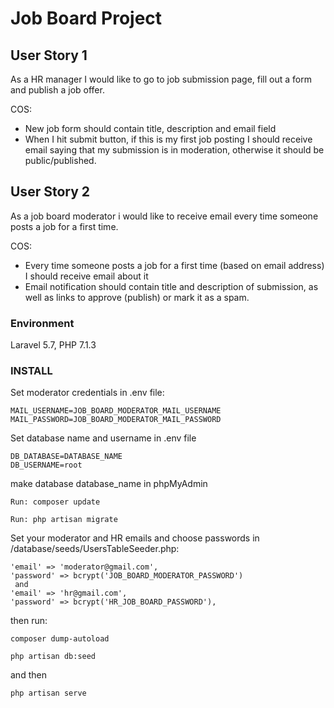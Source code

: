 
# Job Board Project

## User Story 1  

As a HR manager I would like to go to job submission page, fill out a form and publish a job offer.  

COS:  

* New job form should contain title, description and email field 
* When I hit submit button, if this is my first job posting I should receive email saying that my submission is in moderation, otherwise it should be public/published.  


## User Story 2  

As a job board moderator i would like to receive email every time someone posts a job for a first time.  

COS: 

* Every time someone posts a job for a first time (based on email address) I should receive email about it
* Email notification should contain title and description of submission, as well as links to approve (publish) or mark it as a spam.  

### Environment

Laravel 5.7, PHP 7.1.3

### INSTALL

Set moderator credentials in .env file:

```
MAIL_USERNAME=JOB_BOARD_MODERATOR_MAIL_USERNAME
MAIL_PASSWORD=JOB_BOARD_MODERATOR_MAIL_PASSWORD
```

Set database name and username in .env file

```
DB_DATABASE=DATABASE_NAME
DB_USERNAME=root
```
make database database_name in phpMyAdmin


```
Run: composer update
```

```
Run: php artisan migrate
```

Set your moderator and HR emails and choose passwords in /database/seeds/UsersTableSeeder.php:

```
'email' => 'moderator@gmail.com',
'password' => bcrypt('JOB_BOARD_MODERATOR_PASSWORD')
 and
'email' => 'hr@gmail.com',
'password' => bcrypt('HR_JOB_BOARD_PASSWORD'),
```

then run:

```
composer dump-autoload

php artisan db:seed

```
and then

```
php artisan serve
```
